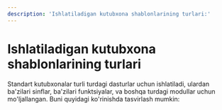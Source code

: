 ```yaml
---
description: 'Ishlatiladigan kutubxona shablonlarining turlari:'
---
```


# Ishlatiladigan kutubxona shablonlarining turlari



Standart kutubxonalar turli turdagi dasturlar uchun ishlatiladi, ulardan ba'zilari sinflar, ba'zilari funktsiyalar, va boshqa turdagi modullar uchun mo'ljallangan. Buni quyidagi ko'rinishda tasvirlash mumkin:
